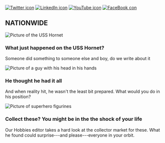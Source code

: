 [![Twitter icon](twitter-32x32-black.png)](https://twitter.com) [![LinkedIn icon](linkedin-32x32-black.png)](https://linkedin.com)  [![YouTube icon](youtube-32x32-black.png)](https://youtube.com) [![FaceBook con](facebook-32x32-black.png)](https://facebook.com)  

## NATIONWIDE
![Picture of the USS Hornet](img-uss-hornet-200x133.jpg)

### What just happened on the USS Hornet?

Someone did something to someone else and boy, do we write about it

![Picture of a guy with his head in his hands](img-sample-lonely-dude-200x160.jpg)
### He thought he had it all

And when reality hit, he wasn't the least bit prepared.
What would you do in his position?

![Picture of superhero figurines](img-sample-figurines-200x133.jpg)

### Collect these? You might be in the the shock of your life

Our Hobbies editor takes a hard look at the collector market
for these. What he found could surprise---and please---everyone in 
your orbit.

